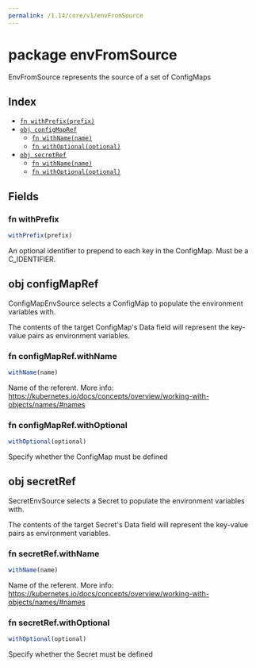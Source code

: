 ```yaml
---
permalink: /1.14/core/v1/envFromSource
---
```


# package envFromSource

EnvFromSource represents the source of a set of ConfigMaps

## Index

* [`fn withPrefix(prefix)`](#fn-withprefix)
* [`obj configMapRef`](#obj-configmapref)
  * [`fn withName(name)`](#fn-configmaprefwithname)
  * [`fn withOptional(optional)`](#fn-configmaprefwithoptional)
* [`obj secretRef`](#obj-secretref)
  * [`fn withName(name)`](#fn-secretrefwithname)
  * [`fn withOptional(optional)`](#fn-secretrefwithoptional)

## Fields

### fn withPrefix

```ts
withPrefix(prefix)
```

An optional identifier to prepend to each key in the ConfigMap. Must be a C_IDENTIFIER.

## obj configMapRef

ConfigMapEnvSource selects a ConfigMap to populate the environment variables with.

The contents of the target ConfigMap's Data field will represent the key-value pairs as environment variables.

### fn configMapRef.withName

```ts
withName(name)
```

Name of the referent. More info: https://kubernetes.io/docs/concepts/overview/working-with-objects/names/#names

### fn configMapRef.withOptional

```ts
withOptional(optional)
```

Specify whether the ConfigMap must be defined

## obj secretRef

SecretEnvSource selects a Secret to populate the environment variables with.

The contents of the target Secret's Data field will represent the key-value pairs as environment variables.

### fn secretRef.withName

```ts
withName(name)
```

Name of the referent. More info: https://kubernetes.io/docs/concepts/overview/working-with-objects/names/#names

### fn secretRef.withOptional

```ts
withOptional(optional)
```

Specify whether the Secret must be defined